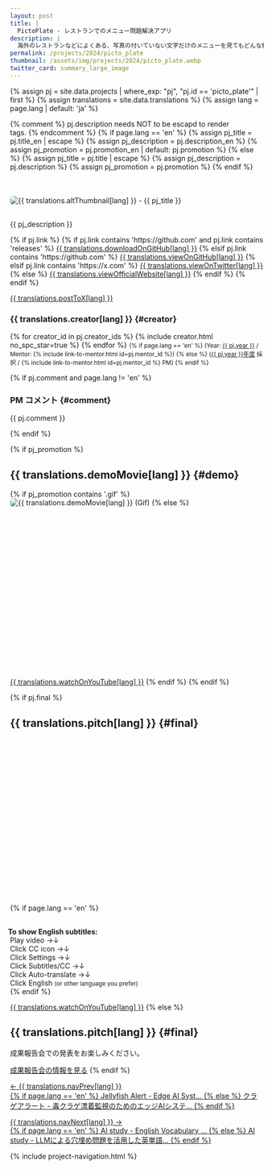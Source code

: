 ```yaml
---
layout: post
title: |
  PictoPlate - レストランでのメニュー問題解決アプリ
description: |
  海外のレストランなどによくある、写真の付いていない文字だけのメニューを見てもどんな料理が来るのかわからない。スマホ用アプリ「PictoPlate」はメニューの写真を撮るだけで、その料理の見た目、食材、調理方法、味、自身の食べられない食材が含まれるかどうか…といった情報をユーザーに提供する。また、オーダー時の店員との円滑なコミューニケーションをサポートする。
permalink: /projects/2024/picto_plate
thumbnail: /assets/img/projects/2024/picto_plate.webp
twitter_card: summary_large_image
---
```


{% assign pj           = site.data.projects | where_exp: "pj", "pj.id == 'picto_plate'" | first %}
{% assign translations = site.data.translations %}
{% assign lang         = page.lang | default: 'ja' %}

{% comment %} pj.description needs NOT to be escapd to render <br> tags. {% endcomment %}
{% if page.lang == 'en' %}
  {% assign pj_title       = pj.title_en       | escape %}
  {% assign pj_description = pj.description_en %}
  {% assign pj_promotion   = pj.promotion_en   | default: pj.promotion %}
{% else %}
  {% assign pj_title       = pj.title          | escape %}
  {% assign pj_description = pj.description    %}
  {% assign pj_promotion   = pj.promotion %}
{% endif %}

<div style='margin-top: 50px; margin-bottom: 30px;'>
  <img class='top-img lazyload' src='/assets/img/spinner.svg' alt='{{ translations.altThumbnail[lang] }} - {{ pj_title }}'
  {% if pj.thumbnail %}    data-src='/assets/img/projects/{{ pj.year }}/{{ pj.thumbnail }}'
  {% else %}               data-src='/assets/img/projects/{{ pj.year }}/{{ pj.id        }}.webp'
  {% endif %}                 title='{{ pj_title }}' style='border-radius: 6px;' loading='lazy' />
</div>

{{ pj_description }}

<div class='flex'>
  {% if pj.link %}
    {% if pj.link contains 'https://github.com' and pj.link contains 'releases' %}
       <a href='{{ pj.link }}' target='_blank' class='button'>{{ translations.downloadOnGitHub[lang] }}</a>
    {% elsif pj.link contains 'https://github.com' %}
       <a href='{{ pj.link }}' target='_blank' class='button'>{{ translations.viewOnGitHub[lang] }}</a>
    {% elsif pj.link contains 'https://x.com' %}
       <a href='{{ pj.link }}' target='_blank' class='button'>{{ translations.viewOnTwitter[lang] }}</a>
    {% else %}
       <a href='{{ pj.link }}' target='_blank' class='button'>{{ translations.viewOfficialWebsite[lang] }}</a>
    {% endif %}
  {% endif %}

  <a href="https://twitter.com/intent/tweet?text={{ pj_title }}&via=MitouJr&hashtags=未踏ジュニア{% if pj.tags %},{{ pj.tags | join: ','}}{% endif %}&related=MitouJr&lang={{ translations.postLangX[lang] }}&url={{ site.url }}{% if page.lang =='en' %}/english{% endif %}/projects/{{ pj.year }}/{{ pj.id }}" class="button" target="_blank">{{ translations.postToX[lang] }}</a>
</div>

### {{ translations.creator[lang] }} {#creator}
<p>
  {% for creator_id in pj.creator_ids %}
    {% include creator.html no_spc_star=true %}
  {% endfor %}

  <small>
    {% if page.lang == 'en' %}
    (Year: <a href='/english/projects/#{{ pj.year }}'>{{ pj.year }}</a> /
     Mentor: {% include link-to-mentor.html id=pj.mentor_id %})
    {% else %}
    (<a href='/projects/{{ pj.year }}'>{{ pj.year }}年度</a> 採択 / {% include link-to-mentor.html id=pj.mentor_id %} PM)
    {% endif %}
  </small>
</p>

{% if pj.comment and page.lang != 'en' %}
### PM コメント {#comment}
<p class="project-comment">{{ pj.comment }}</p>
{% endif %}

{% if pj_promotion %}
## {{ translations.demoMovie[lang] }} {#demo}
{% if pj_promotion contains '.gif' %}
<img class='top-img lazyload' src='/assets/img/spinner.svg' alt='{{ translations.demoMovie[lang] }} (Gif)'
     data-src='/assets/img/projects/{{ pj.year }}/{{ pj_promotion }}' loading='lazy'
     style='margin-bottom: 10px; border-radius: 6px;' />
{% else %}
<div class="youtube">
  <iframe width="560" height="315" class="lazyload" data-src="https://www.youtube.com/embed/{{ pj_promotion }}?rel=0" frameborder="0" allowfullscreen=""></iframe>
</div>
<a href="https://youtu.be/{{ pj_promotion }}" target="_blank" class="button">{{ translations.watchOnYouTube[lang] }}</a>
{% endif %}
{% endif %}

{% if pj.final %}
## {{ translations.pitch[lang] }}  {#final}
<div class="youtube">
  <iframe width="560" height="315" class="lazyload" data-src="https://www.youtube.com/embed/{{ pj.final }}?rel=0{% if pj.final_start %}&start={{ pj.final_start }}{% endif %}" frameborder="0" allow="accelerometer; autoplay; clipboard-write; encrypted-media; gyroscope; picture-in-picture" allowfullscreen=""></iframe>
</div>

{% if page.lang == 'en' %}
<div class="note" style="margin-top: 30px;">
  <span style="font-weight: bold; margin-left: -4px;">To show English subtitles:</span><br>
  Play video <span class='ignore-sp'>&rarr;</span><span class='ignore-pc'>&darr;</span><br class='ignore-pc'>
  Click CC icon <span class='ignore-sp'>&rarr;</span><span class='ignore-pc'>&darr;</span><br class='ignore-pc'>
  Click Settings <span class='ignore-sp'>&rarr;</span><span class='ignore-pc'>&darr;</span><br class='ignore-pc'>
  Click Subtitles/CC <span class='ignore-sp'>&rarr;</span><span class='ignore-pc'>&darr;</span><br class='ignore-pc'>
  Click Auto-translate <span class='ignore-sp'>&rarr;</span><span class='ignore-pc'>&darr;</span><br class='ignore-pc'>
  Click English <small>(or other language you prefer)</small>
</div>
{% endif %}

<a href="https://youtu.be/{{ pj.final }}{% if pj.final_start %}?t={{ pj.final_start }}{% endif %}" target="_blank" class="button">{{ translations.watchOnYouTube[lang] }}</a>
{% else %}
## {{ translations.pitch[lang] }}  {#final}
成果報告会での発表をお楽しみください。

<a href="/final" class="button">成果報告会の情報を見る</a>
{% endif %}

<nav>
  <p class='nav prev'>
    <a href='jellyfish_alert' title='クラゲアラート - 毒クラゲ漂着監視のためのエッジAIシステム'>
      &larr; {{ translations.navPrev[lang] }}
      <br>
      {% if page.lang == 'en' %}
        Jellyfish Alert - Edge AI Syst...
      {% else %}
        クラゲアラート - 毒クラゲ漂着監視のためのエッジAIシステ...
      {% endif %}
    </a>
  </p>

  <p class='nav next'>
    <a href='ai_study' title='AI study - LLMによる穴埋め問題を活用した英単語学習アプリ'>
      {{ translations.navNext[lang] }} &rarr;
      <br>
      {% if page.lang == 'en' %}
        AI study - English Vocabulary ...
      {% else %}
        AI study - LLMによる穴埋め問題を活用した英単語...
      {% endif %}
    </a>
  </p>
</nav>

{% include project-navigation.html %}
